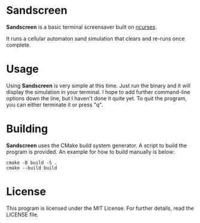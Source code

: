 # Sandscreen

**Sandscreen** is a basic terminal screensaver built on [ncurses](https://invisible-mirror.net/archives/ncurses/).

It runs a cellular automaton sand simulation that clears and re-runs once complete.

# Usage

Using **Sandscreen** is very simple at this time. Just run the binary and it will display the simulation in your terminal. I hope to add further command-line options down the line, but I haven't done it quite yet. To quit the program, you can either terminate it or press "q".

# Building

**Sandscreen** uses the CMake build system generator. A script to build the program is provided. An example for how to build manually is below:

```
cmake -B build -S .
cmake --build build
```

# License

This program is licensed under the MIT License. For further details, read the LICENSE file.
